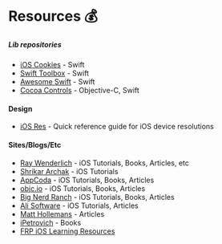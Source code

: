 # Resources :moneybag:

##### Lib repositories

* [iOS Cookies](http://www.ioscookies.com/) - Swift
* [Swift Toolbox](http://www.swifttoolbox.io/) - Swift
* [Awesome Swift](https://github.com/Wolg/awesome-swift) - Swift
* [Cocoa Controls](https://www.cocoacontrols.com/) - Objective-C, Swift

#### Design

* [iOS Res](http://iosres.com/) - Quick reference guide for iOS device resolutions 

#### Sites/Blogs/Etc

* [Ray Wenderlich](http://www.raywenderlich.com/) - iOS Tutorials, Books, Articles, etc
* [Shrikar Archak](http://shrikar.com/) - iOS Tutorials
* [AppCoda](http://www.appcoda.com/) - iOS Tutorials, Books, Articles
* [objc.io](https://www.objc.io/) - iOS Tutorials, Books, Articles
* [Big Nerd Ranch](https://www.bignerdranch.com/) - iOS Tutorials, Books, Articles
* [Ali Software](http://alisoftware.github.io/) - iOS Tutorials, Articles
* [Matt Hollemans](http://matthijshollemans.com/) - Articles
* [iPetrovich](http://ipetrovich.blogspot.pt/) - Books
* [FRP iOS Learning Resources](https://gist.github.com/JaviLorbada/4a7bd6129275ebefd5a6)